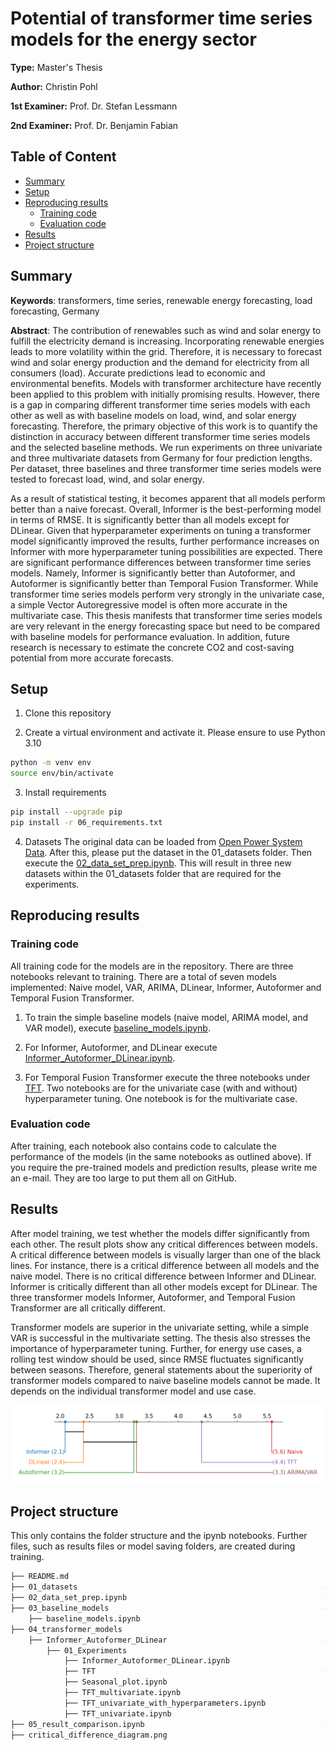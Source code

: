 # Potential of transformer time series models for the energy sector

**Type:** Master's Thesis

**Author:** Christin Pohl

**1st Examiner:** Prof. Dr. Stefan Lessmann

**2nd Examiner:** Prof. Dr. Benjamin Fabian

## Table of Content

- [Summary](#summary)
- [Setup](#Setup)
- [Reproducing results](#Reproducing-results)
    - [Training code](#Training-code)
    - [Evaluation code](#Evaluation-code)
- [Results](#Results)
- [Project structure](#Project-structure)

## Summary

**Keywords**: transformers, time series, renewable energy forecasting, load forecasting, Germany

**Abstract**: The contribution of renewables such as wind and solar energy to fulfill the electricity
demand is increasing. Incorporating renewable energies leads to more volatility within the grid. Therefore, it is necessary to forecast wind and solar energy production and the demand for electricity from all consumers (load). Accurate predictions lead to economic and environmental benefits. Models with transformer architecture have recently been applied to this problem with initially promising results. However, there is a gap in comparing different transformer time series models with each other as well as with baseline models on load, wind, and solar energy forecasting. Therefore, the primary objective of this work is to quantify the distinction in accuracy between different transformer time series models and the selected baseline methods. We run experiments on three univariate and three multivariate datasets from Germany for four prediction lengths. Per dataset, three baselines and three transformer time series models were tested to forecast load, wind, and solar energy.

As a result of statistical testing, it becomes apparent that all models perform better than a naive forecast. Overall, Informer is the best-performing model in terms of RMSE. It is significantly better than all models except for DLinear. Given that hyperparameter experiments on tuning a transformer model significantly improved the results, further performance increases on Informer with more hyperparameter tuning possibilities are expected. There are significant performance differences between transformer time series models. Namely, Informer is significantly better than Autoformer, and Autoformer is significantly better than Temporal Fusion Transformer. While transformer time series models perform very strongly in the univariate case, a simple Vector Autoregressive model is often more accurate in the multivariate case. This thesis manifests that transformer time series models are very relevant in the energy forecasting space but need to be compared with baseline models for performance evaluation. In addition, future research is necessary to estimate the concrete CO2 and cost-saving potential from more accurate forecasts.  

## Setup

1. Clone this repository

2. Create a virtual environment and activate it. Please ensure to use Python 3.10
```bash
python -m venv env
source env/bin/activate
```
3. Install requirements
```bash
pip install --upgrade pip
pip install -r 06_requirements.txt
```
4. Datasets 
The original data can be loaded from [Open Power System Data](https://data.open-power-system-data.org/time_series/2020-10-06). After this, please put the dataset in the 01_datasets folder. Then execute the [02_data_set_prep.ipynb](02_data_set_prep.ipynb). This will result in three new datasets within the 01_datasets folder that are required for the experiments.

## Reproducing results

### Training code

All training code for the models are in the repository. There are three notebooks relevant to training. There are a total of seven models implemented: Naive model, VAR, ARIMA, DLinear, Informer, Autoformer and Temporal Fusion Transformer.

1. To train the simple baseline models (naive model, ARIMA model, and VAR model), execute [baseline_models.ipynb](03_baseline_models/baseline_models.ipynb). 

2. For Informer, Autoformer, and DLinear execute [Informer_Autoformer_DLinear.ipynb](04_transformer_models/Informer_Autoformer_DLinear/01_Experiments/Informer_Autoformer_DLinear.ipynb).

3. For Temporal Fusion Transformer execute the three notebooks under [TFT](04_transformer_models/TFT). Two notebooks are for the univariate case (with and without) hyperparameter tuning. One notebook is for the multivariate case. 

### Evaluation code

After training, each notebook also contains code to calculate the performance of the models (in the same notebooks as outlined above). If you require the pre-trained models and prediction results, please write me an e-mail. They are too large to put them all on GitHub.

## Results

After model training, we test whether the models differ significantly from each other. The result plots show any critical differences between models. A critical difference between models is visually larger than one of the black lines. For instance, there is a critical difference between all models and the naive model. There is no critical difference between Informer and DLinear. Informer is critically different than all other models except for DLinear. The three transformer models Informer, Autoformer, and Temporal Fusion Transformer are all critically different. 

Transformer models are superior in the univariate setting, while a simple VAR is successful in the multivariate setting. The thesis also stresses the importance of hyperparameter tuning. Further, for energy use cases, a rolling test window should be used, since RMSE fluctuates significantly between seasons. Therefore, general statements about the superiority of transformer models compared to naive baseline models cannot be made. It depends on the individual transformer model and use case. 

![results](/critical_difference_diagram.png)

## Project structure
This only contains the folder structure and the ipynb notebooks. Further files, such as results files or model saving folders, are created during training. 

```bash
├── README.md
├── 01_datasets                                                       -- After downloading the data from the link above, put it here
├── 02_data_set_prep.ipynb                                            -- Prepares three datasets and analyzes the data 
├── 03_baseline_models                                                -- Baseline models: Naive model, ARIMA, VAR
    ├── baseline_models.ipynb
├── 04_transformer_models
    ├── Informer_Autoformer_DLinear                                   -- Contains everything related to Informer, Autoformer and DLinear
        ├── 01_Experiments
            ├── Informer_Autoformer_DLinear.ipynb
            ├── TFT                                                   -- Contains everything related to Temporal Fusion Transformer
            ├── Seasonal_plot.ipynb
            ├── TFT_multivariate.ipynb
            ├── TFT_univariate_with_hyperparameters.ipynb
            ├── TFT_univariate.ipynb
├── 05_result_comparison.ipynb                                        -- Friedman Test and Post-Hoc Test to access model differences
├── critical_difference_diagram.png
